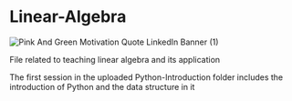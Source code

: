 # Linear-Algebra

![Pink And Green Motivation Quote LinkedIn Banner (1)](https://user-images.githubusercontent.com/75142232/156870143-fa3f03d1-d23c-469e-81a2-0d8b5983bd23.png)

File related to teaching linear algebra and its application



The first session in the uploaded Python-Introduction folder includes the introduction of Python and the data structure in it
